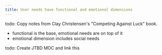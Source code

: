 ```yaml
---
title: User needs have functional and emotional dimensions
---
```


todo: Copy notes from Clay Christensen's "Competing Against Luck" book.
- functional is the base, emotional needs are on top of it
- emotional dimension includes social needs

todo: Create JTBD MOC and link this 